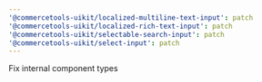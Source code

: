 ```yaml
---
'@commercetools-uikit/localized-multiline-text-input': patch
'@commercetools-uikit/localized-rich-text-input': patch
'@commercetools-uikit/selectable-search-input': patch
'@commercetools-uikit/select-input': patch
---
```


Fix internal component types
